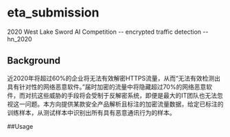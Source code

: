 # eta_submission
2020 West Lake Sword AI Competition -- encrypted traffic detection -- hn_2020

## Background

近2020年将超过60%的企业将无法有效解密HTTPS流量，从而“无法有效检测出具有针对性的网络恶意软件。”届时加密的流量中将隐藏超过70%的网络恶意软件，而对抗这些威胁的手段将会受制于反解密系统，即便是最大的IT团队也无法忽视这一问题。本方向提供某款安全产品解析且标注的加密流量数据，给定已标注的训练样本，从测试样本中识别出所有具有恶意通讯行为的样本。

##Usage
